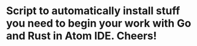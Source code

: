 # Script to automatically install stuff you need to begin your work with Go and Rust in Atom IDE. Cheers!

